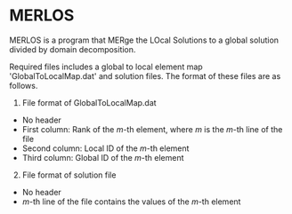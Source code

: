 # MERLOS

MERLOS is a program that MERge the LOcal Solutions to a global solution divided by domain decomposition.

Required files includes a global to local element map 'GlobalToLocalMap.dat' and solution files. The format of these files are as follows.

1. File format of GlobalToLocalMap.dat
  * No header
  * First column: Rank of the *m*-th element, where *m* is the *m*-th line of the file
  * Second column: Local ID of the *m*-th element
  * Third column: Global ID of the *m*-th element

2. File format of solution file
  * No header
  * *m*-th line of the file contains the values of the *m*-th element
